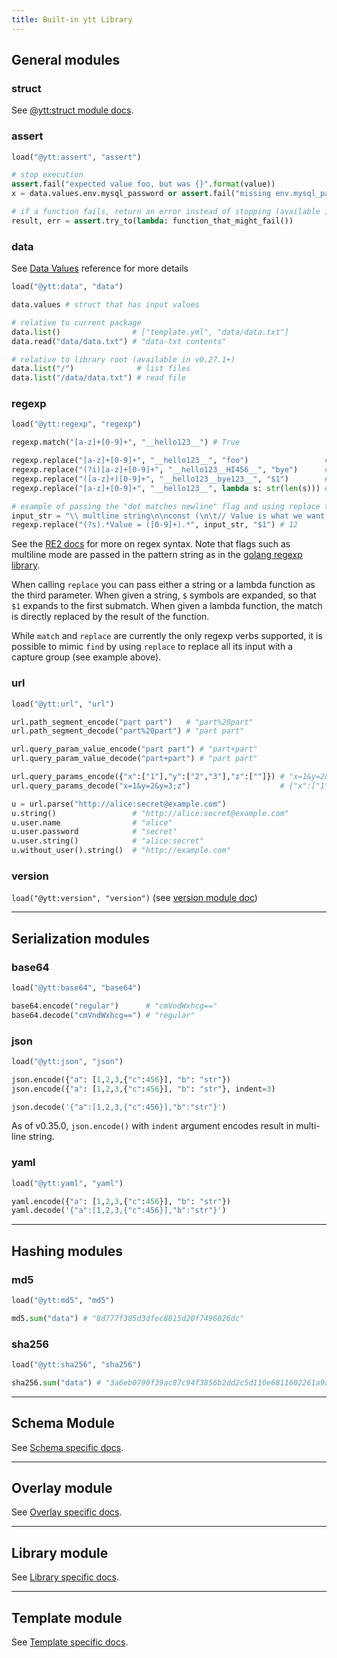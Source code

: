 ```yaml
---
title: Built-in ytt Library
---
```


## General modules

### struct

See [@ytt:struct module docs](lang-ref-ytt-struct.md).

### assert

```python
load("@ytt:assert", "assert")

# stop execution 
assert.fail("expected value foo, but was {}".format(value))
x = data.values.env.mysql_password or assert.fail("missing env.mysql_password")

# if a function fails, return an error instead of stopping (available in v0.37.0+)
result, err = assert.try_to(lambda: function_that_might_fail())
```

### data

See [Data Values](ytt-data-values.md) reference for more details

```python
load("@ytt:data", "data")

data.values # struct that has input values

# relative to current package
data.list()                # ["template.yml", "data/data.txt"]
data.read("data/data.txt") # "data-txt contents"

# relative to library root (available in v0.27.1+)
data.list("/")              # list files 
data.list("/data/data.txt") # read file
```

### regexp

```python
load("@ytt:regexp", "regexp")

regexp.match("[a-z]+[0-9]+", "__hello123__") # True

regexp.replace("[a-z]+[0-9]+", "__hello123__", "foo")                 # __foo__
regexp.replace("(?i)[a-z]+[0-9]+", "__hello123__HI456__", "bye")      # __bye__bye__
regexp.replace("([a-z]+)[0-9]+", "__hello123__bye123__", "$1")        # __hello__bye__
regexp.replace("[a-z]+[0-9]+", "__hello123__", lambda s: str(len(s))) # __8__

# example of passing the "dot matches newline" flag and using replace to extract a single match from a multiline input string
input_str = "\\ multline string\n\nconst (\n\t// Value is what we want to scrape\n\tValue = 12\n)\n\nfunc main() {..."
regexp.replace("(?s).*Value = ([0-9]+).*", input_str, "$1") # 12
```

See the [RE2 docs](https://github.com/google/re2/wiki/Syntax) for more on regex syntax. Note that flags such as multiline mode are passed in the pattern string as in the [golang regexp library](https://pkg.go.dev/regexp/syntax).

When calling `replace` you can pass either a string or a lambda function as the third parameter. When given a string, `$` symbols are expanded, so that `$1` expands to the first submatch. When given a lambda function, the match is directly replaced by the result of the function.

While `match` and `replace` are currently the only regexp verbs supported, it is possible to mimic `find` by using `replace` to replace all its input with a capture group (see example above).

### url

```python
load("@ytt:url", "url")

url.path_segment_encode("part part")   # "part%20part"
url.path_segment_decode("part%20part") # "part part"

url.query_param_value_encode("part part") # "part+part"
url.query_param_value_decode("part+part") # "part part"

url.query_params_encode({"x":["1"],"y":["2","3"],"z":[""]}) # "x=1&y=2&y=3&z="
url.query_params_decode("x=1&y=2&y=3;z")                    # {"x":["1"],"y":["2","3"],"z":[""]}

u = url.parse("http://alice:secret@example.com")
u.string()                 # "http://alice:secret@example.com"
u.user.name                # "alice"
u.user.password            # "secret"
u.user.string()            # "alice:secret"
u.without_user().string()  # "http://example.com"
```

### version

`load("@ytt:version", "version")` (see [version module doc](lang-ref-ytt-version.md))

---
## Serialization modules

### base64

```python
load("@ytt:base64", "base64")

base64.encode("regular")      # "cmVndWxhcg=="
base64.decode("cmVndWxhcg==") # "regular"
```

### json

```python
load("@ytt:json", "json")

json.encode({"a": [1,2,3,{"c":456}], "b": "str"})
json.encode({"a": [1,2,3,{"c":456}], "b": "str"}, indent=3)

json.decode('{"a":[1,2,3,{"c":456}],"b":"str"}')
```
As of v0.35.0, `json.encode()` with `indent` argument encodes result in multi-line string.

### yaml

```python
load("@ytt:yaml", "yaml")

yaml.encode({"a": [1,2,3,{"c":456}], "b": "str"})
yaml.decode('{"a":[1,2,3,{"c":456}],"b":"str"}')
```

---
## Hashing modules

### md5

```python
load("@ytt:md5", "md5")

md5.sum("data") # "8d777f385d3dfec8815d20f7496026dc"
```

### sha256

```python
load("@ytt:sha256", "sha256")

sha256.sum("data") # "3a6eb0790f39ac87c94f3856b2dd2c5d110e6811602261a9a923d3bb23adc8b7"
```
---
## Schema Module

See [Schema specific docs](lang-ref-ytt-schema.md).

---
## Overlay module

See [Overlay specific docs](lang-ref-ytt-overlay.md).

---
## Library module

See [Library specific docs](lang-ref-ytt-library.md).

---
## Template module

See [Template specific docs](lang-ref-ytt-template.md).
